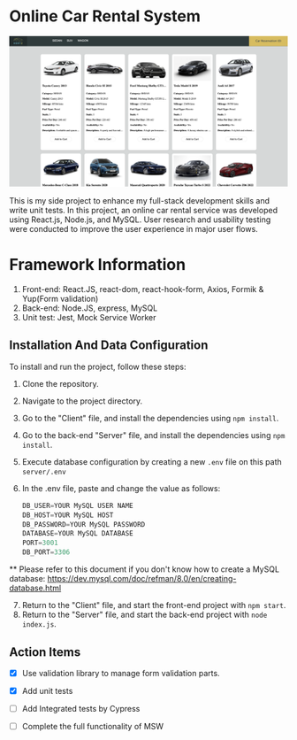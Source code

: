 # Online Car Rental System

![Alt text](https://github.com/kevinyen83/OnlineCarRentalSystem/blob/main/client/screenshots/homepage.png)

This is my side project to enhance my full-stack development skills and write unit tests.
In this project, an online car rental service was developed using React.js, Node.js, and MySQL. User research and usability testing were conducted to improve the user experience in major user flows.

# Framework Information

1.  Front-end: React.JS, react-dom, react-hook-form, Axios, Formik & Yup(Form validation)
2.  Back-end: Node.JS, express, MySQL
4.  Unit test: Jest, Mock Service Worker

## Installation And Data Configuration

To install and run the project, follow these steps:

1.  Clone the repository.
2.  Navigate to the project directory.
3.  Go to the "Client" file, and install the dependencies using `npm install`.
4.  Go to the back-end "Server" file, and install the dependencies using `npm install`.
5.  Execute database configuration by creating a new `.env` file on this path `server/.env`
6.  In the .env file, paste and change the value as follows:

    ```javascript
    DB_USER=YOUR MySQL USER NAME
    DB_HOST=YOUR MySQL HOST
    DB_PASSWORD=YOUR MySQL PASSWORD
    DATABASE=YOUR MySQL DATABASE
    PORT=3001
    DB_PORT=3306
    ```

\*\* Please refer to this document if you don't know how to create a MySQL database: https://dev.mysql.com/doc/refman/8.0/en/creating-database.html

7.  Return to the "Client" file, and start the front-end project with `npm start`.
8.  Return to the "Server" file, and start the back-end project with `node index.js`.

## Action Items

- [x] Use validation library to manage form validation parts.
- [x] Add unit tests
- [ ] Add Integrated tests by Cypress
- [ ] Complete the full functionality of MSW

